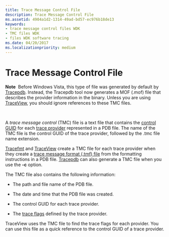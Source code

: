 ```yaml
---
title: Trace Message Control File
description: Trace Message Control File
ms.assetid: 4904a1d2-1314-49ad-bd57-ec976b18de13
keywords:
- trace message control files WDK
- TMC files WDK
- files WDK software tracing
ms.date: 04/20/2017
ms.localizationpriority: medium
---
```


# Trace Message Control File


**Note**  Before Windows Vista, this type of file was generated by default by [Tracepdb](tracepdb.md). Instead, the Tracepdb tool now generates a MOF (.mof) file that describes the provider information in the binary.
Unless you are using [TraceView](traceview.md), you should ignore references to these TMC files.

 

A *trace message control* (TMC) file is a text file that contains the [control GUID](control-guid.md) for each [trace provider](trace-provider.md) represented in a PDB file. The name of the TMC file is the control GUID of the trace provider, followed by the .tmc file name extension.

[Tracefmt](tracefmt.md) and [TraceView](traceview.md) create a TMC file for each trace provider when they create a [trace message format (.tmf) file](trace-message-format-file.md) from the formatting instructions in a PDB file. [Tracepdb](tracepdb.md) can also generate a TMC file when you use the **-c** option.

The TMC file also contains the following information:

-   The path and file name of the PDB file.

-   The date and time that the PDB file was created.

-   The control GUID for each trace provider.

-   The [trace flags](trace-flags.md) defined by the trace provider.

TraceView uses the TMC file to find the trace flags for each provider. You can use this file as a quick reference to the control GUID of a trace provider.

 

 





